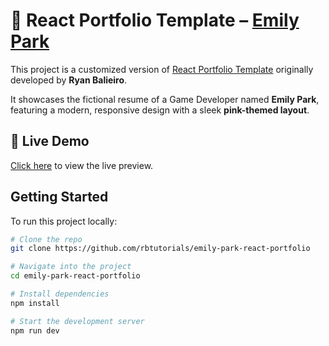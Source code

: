 # 🌸 React Portfolio Template – [Emily Park](https://rbtutorials.github.io/emily-park-react-portfolio/)

This project is a customized version of [React Portfolio Template](https://github.com/ryanbalieiro/react-portfolio-template) originally developed by **Ryan Balieiro**.

It showcases the fictional resume of a Game Developer named **Emily Park**, featuring a modern, responsive design with a sleek **pink-themed layout**.

## 🚀 Live Demo

[Click here](https://rbtutorials.github.io/emily-park-react-portfolio) to view the live preview.

## Getting Started

To run this project locally:

```bash
# Clone the repo
git clone https://github.com/rbtutorials/emily-park-react-portfolio

# Navigate into the project
cd emily-park-react-portfolio

# Install dependencies
npm install

# Start the development server
npm run dev
